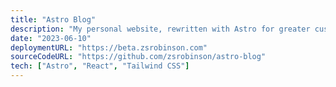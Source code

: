 ```yaml
---
title: "Astro Blog"
description: "My personal website, rewritten with Astro for greater customizability over my previous blog using Hugo."
date: "2023-06-10"
deploymentURL: "https://beta.zsrobinson.com"
sourceCodeURL: "https://github.com/zsrobinson/astro-blog"
tech: ["Astro", "React", "Tailwind CSS"]
---
```

